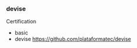 ### devise
Certification
- basic
- devise
https://github.com/plataformatec/devise

```
```

```ruby

```

